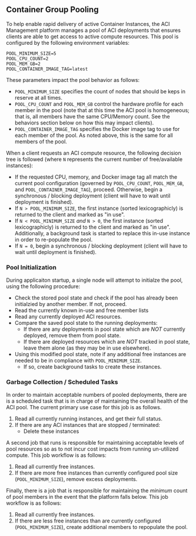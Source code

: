 ## Container Group Pooling

To help enable rapid delivery of active Container Instances, the ACI Management platform manages a pool of ACI deployments that ensures clients are able to get access to active compute resources. This pool is configured by the following environment variables:

```
POOL_MINIMUM_SIZE=5
POOL_CPU_COUNT=2
POOL_MEM_GB=2
POOL_CONTAINER_IMAGE_TAG=latest
```

These parameters impact the pool behavior as follows:

* `POOL_MINIMUM_SIZE` specifies the count of nodes that should be keps in reserve at all times.
* `POOL_CPU_COUNT` and `POOL_MEM_GB` control the hardware profile for each member in the pool (note that at this time the ACI pool is homogeneous; that is, all members have the same CPU/Memory count. See the behaviors section below on how this may impact clients).
* `POOL_CONTAINER_IMAGE_TAG` specifies the Docker image tag to use for each member of the pool. As noted above, this is the same for all members of the pool.

When a client requests an ACI compute resource, the following decision tree is followed (where `N` represents the current number of free/available instances):

* If the requested CPU, memory, and Docker image tag all match the current pool configuration (governed by `POOL_CPU_COUNT`, `POOL_MEM_GB`, and `POOL_CONTAINER_IMAGE_TAG`), proceed. Otherwise, begin a synchronous / blocking deployment (client will have to wait until deployment is finished).
* If `N > POOL_MINIMUM_SIZE`, the first instance (sorted lexicographicly) is returned to the client and marked as "in use".
* If `N < POOL_MINIMUM_SIZE` _and_ `N > 0`, the first instance (sorted lexicographicly) is returned to the client and marked as "in use". Additionally, a background task is started to replace this in-use instance in order to re-populate the pool.
* If `N = 0`, begin a synchronous / blocking deployment (client will have to wait until deployment is finished).

### Pool Initialization

During applicaiton startup, a single node will attempt to initialze the pool, using the following procedure:

* Check the stored pool state and check if the pool has already been initialzied by another member. If not, proceed.
* Read the currently known in-use and free member lists
* Read any currently deployed ACI resources.
* Compare the saved pool state to the running deployments:
    * If there are any deployments in pool state which are *NOT* currently deployed, remove them from pool state.
    * If there are deployed resources which are *NOT* tracked in pool state, leave them alone (as they may be in use elsewhere).
* Using this modified pool state, note if any additional free instances are needed to be in compliance with `POOL_MINIMUM_SIZE`.
    * If so, create background tasks to create these instances.

### Garbage Collection / Scheduled Tasks

In order to maintain acceptable numbers of pooled deployments, there are is a scheduled task that is in charge of maintaining the overall health of the ACI pool. The current primary use case for this job is as follows.

1. Read all currently running instances, and get their full status.
2. If there are any ACI instances that are stopped / terminated:
    * Delete these instances

A second job that runs is responsible for maintaining acceptable levels of pool resources so as to not incur cost impacts from running un-utilized compute. This job workflow is as follows:

1. Read all currently free instances.
2. If there are more free instances than currently configured pool size (`POOL_MINIMUM_SIZE`), remove excess deployments.

Finally, there is a job that is responsible for maintaining the _minimum_ count of pool members in the event that the platform falls below. This job workflow is as follows:

1. Read all currently free instances.
2. If there are less free instances than are currently configured (`POOL_MINIMUM_SIZE`), create additional members to repopulate the pool.
